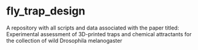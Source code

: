 # fly_trap_design
A repository with all scripts and data associated with the paper titled: Experimental assessment of 3D-printed traps and chemical attractants for the collection of wild Drosophila melanogaster
